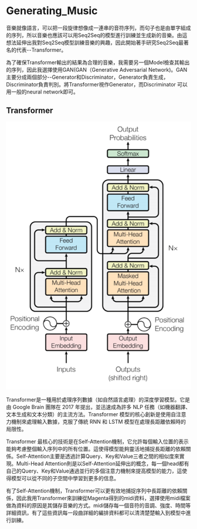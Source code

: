 # Generating_Music

音樂就像語言，可以把一段旋律想像成一連串的音符序列，而句子也是由單字組成的序列，所以音樂也應該可以用Seq2Seq的模型進行訓練並生成新的音樂。由這想法延伸出我對Seq2Seq模型訓練音樂的興趣，因此開始著手研究Seq2Seq最著名的代表--Transformer。

為了確保Transformer輸出的結果為合理的音樂，我需要另一個Model檢查其輸出的序列，因此我選擇使用GAN(GAN（Generative Adversarial Network)。GAN主要分成兩個部分--Generator和Discriminator，Generator負責生成，Discriminator負責判別。將Transformer視作Generator，而Discriminator 可以用一般的neural network即可。 

## Transformer
![alt text](/asset//Transformer.png)

Transformer是一種用於處理序列數據（如自然語言處理）的深度學習模型。它是由 Google Brain 團隊在 2017 年提出，並迅速成為許多 NLP 任務（如機器翻譯、文本生成和文本分類）的主流方法。Transformer 模型的核心創新是使用自注意力機制來處理輸入數據，克服了傳統 RNN 和 LSTM 模型在處理長距離依賴時的局限性。

Transformer 最核心的技術是在Self-Attention機制，它允許每個輸入位置的表示能夠考慮整個輸入序列中的所有位置。這使得模型能夠靈活地捕捉長距離的依賴關係。Self-Attention主要是透過計算Query、Key和Value三者之間的相似度來實現。Multi-Head Attention則是以Self-Attention延伸出的概念，每一個head都有自己的Query、Key和Value通過並行的多個注意力機制來提高模型的能力，這使得模型可以從不同的子空間中學習到更多的信息。

有了Self-Attention機制，Transformer可以更有效地捕捉序列中長距離的依賴關係，因此我用Transformer來訓練從Magenta得到的midi資料，選擇使用midi檔案做為資料的原因是其儲存音樂的方式。midi儲存每一個音符的音調、強度、時間等詳細資訊，有了這些資訊每一段曲詳細的編排資料都可以清清楚楚輸入到模型中進行訓練。